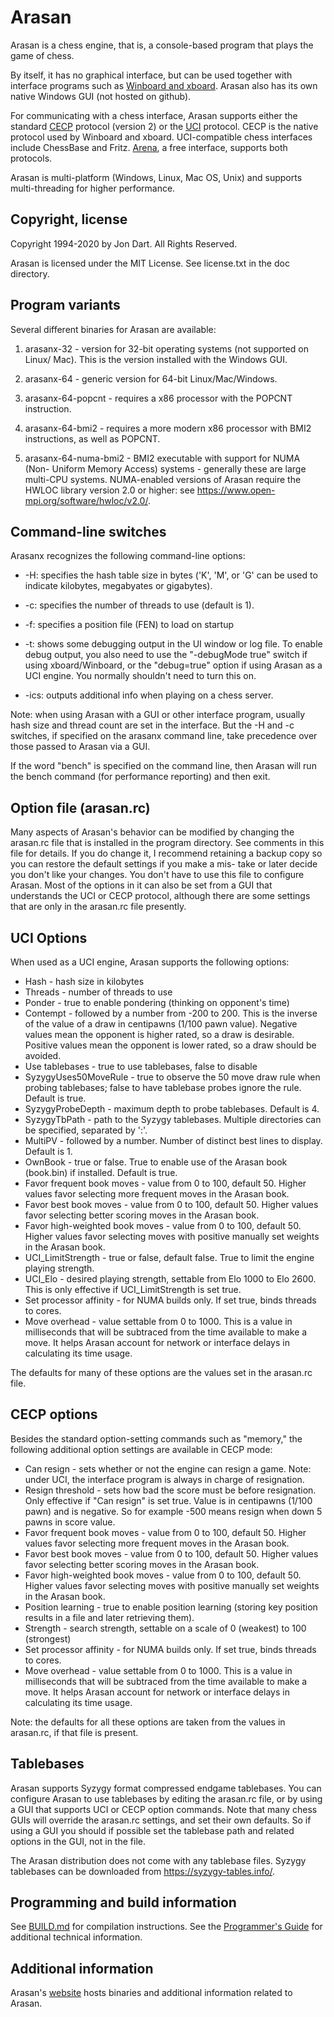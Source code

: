 # Arasan

Arasan is a chess engine, that is, a console-based program that plays the game of chess.

By itself, it has no graphical interface, but can be used together with interface programs such as [Winboard and xboard](https://www.gnu.org/software/xboard/). Arasan also has its own native Windows GUI (not hosted on github).

For communicating with a chess interface, Arasan supports either the standard [CECP](http://home.hccnet.nl/h.g.muller/engine-intf.html) protocol (version 2) or the [UCI](https://www.chessprogramming.org/Chess_Engine_Communication_Protocol) protocol. CECP is the native protocol used by Winboard and xboard. UCI-compatible chess interfaces include ChessBase and Fritz. [Arena](http://www.playwitharena.de/), a free interface, supports both protocols.

Arasan is multi-platform (Windows, Linux, Mac OS, Unix) and supports multi-threading for higher performance.

## Copyright, license

Copyright 1994-2020 by Jon Dart. All Rights Reserved.

Arasan is licensed under the MIT License. See license.txt in the doc directory.

## Program variants

Several different binaries for Arasan are available:

1. arasanx-32 - version for 32-bit operating systems (not supported on Linux/
Mac). This is the version installed with the Windows GUI.

2. arasanx-64 - generic version for 64-bit Linux/Mac/Windows.

3. arasanx-64-popcnt - requires a x86 processor with the POPCNT instruction.

4. arasanx-64-bmi2 - requires a more modern x86 processor with BMI2 instructions,
as well as POPCNT.

5. arasanx-64-numa-bmi2 - BMI2 executable with support for NUMA (Non-
Uniform Memory Access) systems - generally these are large multi-CPU systems.
NUMA-enabled versions of Arasan require the HWLOC library version 2.0
or higher: see https://www.open-mpi.org/software/hwloc/v2.0/.

## Command-line switches

Arasanx recognizes the following command-line options:

- -H: specifies the hash table size in bytes ('K', 'M', or 'G' can be used to indicate
kilobytes, megabyates or gigabytes). 

- -c: specifies the number of threads to use (default is 1).

- -f: specifies a position file (FEN) to load on startup

- -t: shows some debugging output in the UI window or log file. To
enable debug output, you also need to use the "-debugMode true" switch
if using xboard/Winboard, or the "debug=true" option if using Arasan
as a UCI engine. You normally shouldn't need to turn this on.

- -ics: outputs additional info when playing on a chess server.

Note: when using Arasan with a GUI or other interface program, usually
hash size and thread count are set in the interface. But the -H and -c
switches, if specified on the arasanx command line, take precedence
over those passed to Arasan via a GUI.

If the word "bench" is specified on the command line, then Arasan will
run the bench command (for performance reporting) and then exit.

## Option file (arasan.rc)

Many aspects of Arasan's behavior can be modified by changing the
arasan.rc file that is installed in the program directory. See comments
in this file for details. If you do change it, I recommend retaining a
backup copy so you can restore the default settings if you make a mis-
take or later decide you don't like your changes. You don't have to use
this file to configure Arasan. Most of the options in it can also be
set from a GUI that understands the UCI or CECP protocol, although there
are some settings that are only in the arasan.rc file presently.

## UCI Options

When used as a UCI engine, Arasan supports the following options:

- Hash - hash size in kilobytes
- Threads - number of threads to use
- Ponder - true to enable pondering (thinking on opponent's time)
- Contempt - followed by a number from -200 to 200. This is the inverse of
the value of a draw in centipawns (1/100 pawn value). Negative values
mean the opponent is higher rated, so a draw is desirable. Positive values
mean the opponent is lower rated, so a draw should be avoided.
- Use tablebases - true to use tablebases, false to disable
- SyzygyUses50MoveRule - true to observe the 50 move draw rule when probing
tablebases; false to have tablebase probes ignore the rule. Default is true.
- SyzygyProbeDepth - maximum depth to probe tablebases. Default is 4.
- SyzygyTbPath - path to the Syzygy tablebases. Multiple directories can
be specified, separated by ':'.
- MultiPV - followed by a number. Number of distinct best lines to display.
Default is 1.
- OwnBook - true or false. True to enable use of the Arasan book (book.bin)
if installed. Default is true.
- Favor frequent book moves - value from 0 to 100, default 50. Higher values
favor selecting more frequent moves in the Arasan book.
- Favor best book moves - value from 0 to 100, default 50. Higher values
favor selecting better scoring moves in the Arasan book.
- Favor high-weighted book moves - value from 0 to 100, default 50. Higher values
favor selecting moves with positive manually set weights in the Arasan book.
- UCI_LimitStrength - true or false, default false. True to limit the engine
playing strength.
- UCI_Elo - desired playing strength, settable from Elo 1000 to Elo 2600. This is
only effective if UCI_LimitStrength is set true.
- Set processor affinity - for NUMA builds only. If set true, binds threads to
cores.
- Move overhead - value settable from 0 to 1000. This is a value in milliseconds
that will be subtraced from the time available to make a move. It helps Arasan
account for network or interface delays in calculating its time usage.

The defaults for many of these options are the values set in the arasan.rc file.

## CECP options

Besides the standard option-setting commands such as "memory," the following additional
option settings are available in CECP mode:

- Can resign - sets whether or not the engine can resign a game. Note: under UCI, the
interface program is always in charge of resignation.
- Resign threshold - sets how bad the score must be before resignation.
Only effective if "Can resign" is set true. Value is in centipawns
(1/100 pawn) and is negative. So for example -500 means resign when
down 5 pawns in score value.
- Favor frequent book moves - value from 0 to 100, default 50. Higher values
favor selecting more frequent moves in the Arasan book.
- Favor best book moves - value from 0 to 100, default 50. Higher values
favor selecting better scoring moves in the Arasan book.
- Favor high-weighted book moves - value from 0 to 100, default 50. Higher values
favor selecting moves with positive manually set weights in the Arasan book.
- Position learning - true to enable position learning (storing
key position results in a file and later retrieving them).
- Strength - search strength, settable on a scale of 0 (weakest) to 100 (strongest)
- Set processor affinity - for NUMA builds only. If set true, binds threads to
cores.
- Move overhead - value settable from 0 to 1000. This is a value in milliseconds
that will be subtraced from the time available to make a move. It helps Arasan
account for network or interface delays in calculating its time usage.

Note: the defaults for all these options are taken from the values in arasan.rc,
if that file is present.

## Tablebases

Arasan supports Syzygy format compressed endgame tablebases. You can configure
Arasan to use tablebases by editing the arasan.rc file, or by using a
GUI that supports UCI or CECP option commands. Note that many
chess GUIs will override the arasan.rc settings, and set their own defaults.
So if using a GUI you should if possible set the tablebase path and related
options in the GUI, not in the file.

The Arasan distribution does not come with any tablebase files. Syzygy
tablebases can be downloaded from https://syzygy-tables.info/.

## Programming and build information

See [BUILD.md](https://github.com/jdart1/arasan-chess/blob/master/doc/BUILD.md) for compilation instructions. See
the [Programmer's Guide](https://arasanchess.org/programr.shtml) for additional technical information.

## Additional information

Arasan's [website](http://www.arasanchess.org) hosts binaries and additional information
related to Arasan.
